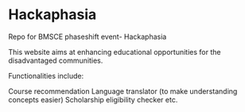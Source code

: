# Hackaphasia
Repo for BMSCE phaseshift event- Hackaphasia

This website aims at enhancing educational opportunities for the disadvantaged communities.

Functionalities include:

Course recommendation
Language translator (to make understanding concepts easier)
Scholarship eligibility checker
etc.
